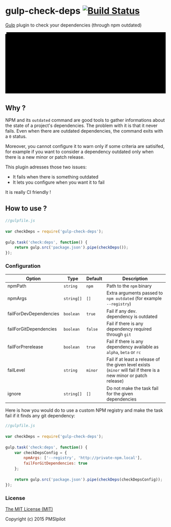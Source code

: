 # gulp-check-deps [![Build Status](https://travis-ci.org/pmsipilot/gulp-check-deps.svg?branch=master)](https://travis-ci.org/pmsipilot/gulp-check-deps)

[Gulp](http://gulpjs.com/) plugin to check your dependencies (through npm outdated)

![gulp-check-deps](demo.gif)

## Why ?

NPM and its `outdated` command are good tools to gather informations about the state of a project's dependencies. The problem with
it is that it never fails. Even when there are outdated dependencies, the command exits with a `0` status.

Moreover, you cannot configure it to warn only if some criteria are satisifed, for example if you want to consider a dependency outdated
only when there is a new minor or patch release.

This plugin adresses those two issues:

* It fails when there is something outdated
* It lets you configure when you want it to fail

It is really CI friendly !

## How to use ?

```js
//gulpfile.js

var checkDeps = require('gulp-check-deps');

gulp.task('check:deps', function() {
    return gulp.src('package.json').pipe(checkDeps());
});
```

### Configuration

| Option                 | Type       | Default | Description                                                                                                       |
|------------------------|------------|---------|-------------------------------------------------------------------------------------------------------------------|
| npmPath                | `string`   | `npm`   | Path to the `npm` binary                                                                                          |
| npmArgs                | `string[]` | `[]`    | Extra arguments passed to `npm outdated` (for example `--registry`)                                               |
| failForDevDependencies | `boolean`  | `true`  | Fail if any dev. dependency is outdated                                                                           |
| failForGitDependencies | `boolean`  | `false` | Fail if there is any dependency required through `git`                                                            |
| failForPrerelease      | `boolean`  | `true`  | Fail if there is any dependency available as `alpha`, `beta` or `rc`                                              |
| failLevel              | `string`   | `minor` | Fail if at least a release of the given level exists (`minor` will fail if there is a new minor or patch release) |
| ignore                 | `string[]` | `[]`    | Do not make the task fail for the given dependencies                                                              |

Here is how you would do to use a custom NPM registry and make the task fail if it finds any git dependency:

```js
//gulpfile.js

var checkDeps = require('gulp-check-deps');

gulp.task('check:deps', function() {
    var checkDepsConfig = {
        npmArgs: ['--registry', 'http://private-npm.local'],
        failForGitDependencies: true
    };

    return gulp.src('package.json').pipe(checkDeps(checkDepsConfig));
});
```

### License

[The MIT License (MIT)](LICENSE)

Copyright (c) 2015 PMSIpilot
